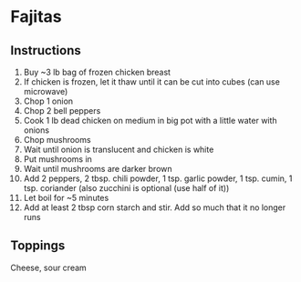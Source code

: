 # Fajitas

## Instructions

1. Buy ~3 lb bag of frozen chicken breast
1. If chicken is frozen, let it thaw until it can be cut into cubes (can use microwave)
1. Chop 1 onion
1. Chop 2 bell peppers
1. Cook 1 lb dead chicken on medium in big pot with a little water with onions
1. Chop mushrooms
1. Wait until onion is translucent and chicken is white
1. Put mushrooms in
1. Wait until mushrooms are darker brown
1. Add 2 peppers, 2 tbsp. chili powder, 1 tsp. garlic powder, 1 tsp. cumin, 1 tsp. coriander (also zucchini is optional (use half of it))
1. Let boil for ~5 minutes
1. Add at least 2 tbsp corn starch and stir. Add so much that it no longer runs

## Toppings

Cheese, sour cream
